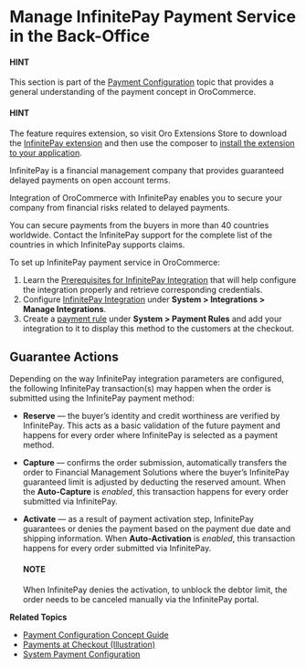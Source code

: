 <a id="user-guide-payment-payment-providers-overview-infinitepay"></a>

# Manage InfinitePay Payment Service in the Back-Office

#### HINT
This section is part of the [Payment Configuration](../../../../../concept-guides/administration/payment-configuration/index.md#user-guide-payment) topic that provides a general understanding of the payment concept in OroCommerce.

#### HINT
The feature requires extension, so visit Oro Extensions Store to download the <a href="https://marketplace.oroinc.com/orocommerce/extension/orocommerce-infinitepay-integration/" target="_blank">InfinitePay extension</a> and then use the composer to [install the extension to your application](../../../../../../backend/extension/install-extension.md#cookbook-extensions-composer).

InfinitePay is a financial management company that provides guaranteed delayed payments on open account terms.

Integration of OroCommerce with InfinitePay enables you to secure your company from financial risks related to delayed payments.

You can secure payments from the buyers in more than 40 countries worldwide. Contact the InfinitePay support for the complete list of the countries in which InfinitePay supports claims.

To set up InfinitePay payment service in OroCommerce:

1. Learn the [Prerequisites for InfinitePay Integration](infinitepay-prerequisites.md#user-guide-payment-prerequisites-infinitepay) that will help configure the integration properly and retrieve corresponding credentials.
2. Configure [InfinitePay Integration](infinitepay-integration.md#sys-integrations-manage-integrations-infinitepay) under **System > Integrations > Manage Integrations**.
3. Create a [payment rule](../../../payment-rules/index.md#sys-payment-rules) under **System > Payment Rules** and add your integration to it to display this method to the customers at the checkout.

<a id="user-guide-payment-configuration-payment-method-integration-infinitepay-payment-actions"></a>

## Guarantee Actions

Depending on the way InfinitePay integration parameters are configured, the following InfinitePay transaction(s) may happen when the order is submitted using the InfinitePay payment method:

* **Reserve** — the buyer’s identity and credit worthiness are verified by InfinitePay. This acts as a basic validation of the future payment and happens for every order where InfinitePay is selected as a payment method.
* **Capture** — confirms the order submission, automatically transfers the order to Financial Management Solutions where the buyer’s InfinitePay guaranteed limit is adjusted by deducting the reserved amount. When the **Auto-Capture** is *enabled*, this transaction happens for every order submitted via InfinitePay.
* **Activate** — as a result of payment activation step, InfinitePay guarantees or denies the payment based on the payment due date and shipping information. When **Auto-Activation** is *enabled*, this transaction happens for every order submitted via InfinitePay.

  #### NOTE
  When InfinitePay denies the activation, to unblock the debtor limit, the order needs to be canceled manually via the InfinitePay portal.

**Related Topics**

* [Payment Configuration Concept Guide](../../../../../concept-guides/administration/payment-configuration/index.md#user-guide-payment)
* [Payments at Checkout (Illustration)](../checkout/index.md#doc-payment-checkout)
* [System Payment Configuration](../../../configuration/commerce/payment/index.md#configuration-guide-commerce-configuration-payment)

